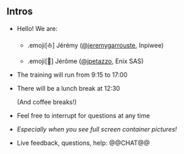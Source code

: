 ## Intros

- Hello! We are:

   - .emoji[⛵] Jérémy ([@jeremygarrouste](twitter.com/jeremygarrouste), Inpiwee)

   - .emoji[🐳] Jérôme ([@jpetazzo](https://twitter.com/jpetazzo), Enix SAS)

- The training will run from 9:15 to 17:00

- There will be a lunch break at 12:30

  (And coffee breaks!)

- Feel free to interrupt for questions at any time

- *Especially when you see full screen container pictures!*

- Live feedback, questions, help: @@CHAT@@
